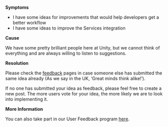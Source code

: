 

**Symptoms**


- I have some ideas for improvements that would help developers get a better workflow
- I have some ideas to improve the Services integration



**Cause**



We have some pretty brilliant people here at Unity, but we cannot think of everything and are always willing to listen to suggestions.



**Resolution**



Please check the [feedback](http://feedback.unity3d.com/) pages in case someone else has submitted the same idea already (As we say in the UK, ‘Great minds think alike!’).



If no one has submitted your idea as feedback, please feel free to create a new post. The more users vote for your idea, the more likely we are to look into implementing it.



**More Information**



You can also take part in our User Feedback program [here](https://unity3d.com/user-research).

